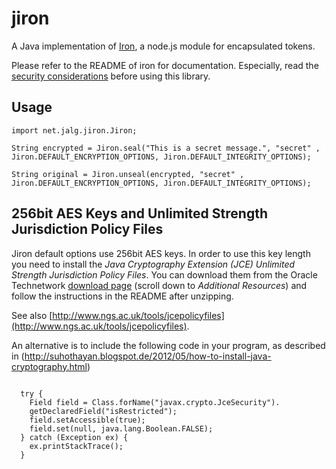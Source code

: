jiron
=====

A Java implementation of [Iron](https://github.com/hueniverse/iron), a node.js module for encapsulated tokens. 

Please refer to the README of iron for documentation. Especially, read the [security considerations](https://github.com/hueniverse/iron#security-considerations)
before using this library.




Usage
-----


    import net.jalg.jiron.Jiron;

    String encrypted = Jiron.seal("This is a secret message.", "secret" , Jiron.DEFAULT_ENCRYPTION_OPTIONS, Jiron.DEFAULT_INTEGRITY_OPTIONS);

    String original = Jiron.unseal(encrypted, "secret" , Jiron.DEFAULT_ENCRYPTION_OPTIONS, Jiron.DEFAULT_INTEGRITY_OPTIONS);

256bit AES Keys and Unlimited Strength Jurisdiction Policy Files
----------------------------------------------------------------
Jiron default options use 256bit AES keys. In order to use this key length you need to install the
_Java Cryptography Extension (JCE) Unlimited Strength Jurisdiction Policy Files_. You can download
them from the Oracle Technetwork
[download page](http://stackoverflow.com/questions/6481627/java-security-illegal-key-size-or-default-parameters/6481658#6481658)
 (scroll down to _Additional Resources_) and follow the instructions in the README after unzipping.

See also [http://www.ngs.ac.uk/tools/jcepolicyfiles](http://www.ngs.ac.uk/tools/jcepolicyfiles).

An alternative is to include the following code in your program, as described in (http://suhothayan.blogspot.de/2012/05/how-to-install-java-cryptography.html)

~~~

  try { 
    Field field = Class.forName("javax.crypto.JceSecurity").
    getDeclaredField("isRestricted");
    field.setAccessible(true);
    field.set(null, java.lang.Boolean.FALSE); 
  } catch (Exception ex) {
    ex.printStackTrace();
  }

~~~

